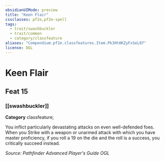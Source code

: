 ```yaml
---
obsidianUIMode: preview
title: "Keen Flair"
cssclasses: pf2e,pf2e-spell
tags:
  - trait/swashbuckler
  - trait/common
  - category/classfeature
aliases: "Compendium.pf2e.classfeatures.Item.Pk3Ht0KZyFxSeL07"
license: OGL
---
```

# Keen Flair
## Feat 15
### [[swashbuckler]]

**Category** classfeature; 




You inflict particularly devastating attacks on even well-defended foes. When you Strike with a weapon or unarmed attack with which you have master proficiency, if you roll a 19 on the die and the roll is a success, you critically succeed instead.

*Source: Pathfinder Advanced Player's Guide*
*OGL*